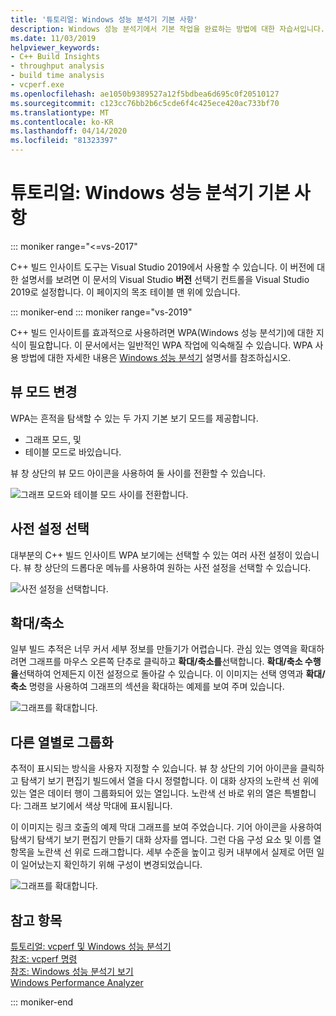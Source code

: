 ```yaml
---
title: '튜토리얼: Windows 성능 분석기 기본 사항'
description: Windows 성능 분석기에서 기본 작업을 완료하는 방법에 대한 자습서입니다.
ms.date: 11/03/2019
helpviewer_keywords:
- C++ Build Insights
- throughput analysis
- build time analysis
- vcperf.exe
ms.openlocfilehash: ae1050b9389527a12f5bdbea6d695c0f20510127
ms.sourcegitcommit: c123cc76bb2b6c5cde6f4c425ece420ac733bf70
ms.translationtype: MT
ms.contentlocale: ko-KR
ms.lasthandoff: 04/14/2020
ms.locfileid: "81323397"
---
```

# <a name="tutorial-windows-performance-analyzer-basics"></a>튜토리얼: Windows 성능 분석기 기본 사항

::: moniker range="<=vs-2017"

C++ 빌드 인사이트 도구는 Visual Studio 2019에서 사용할 수 있습니다. 이 버전에 대한 설명서를 보려면 이 문서의 Visual Studio **버전** 선택기 컨트롤을 Visual Studio 2019로 설정합니다. 이 페이지의 목조 테이블 맨 위에 있습니다.

::: moniker-end
::: moniker range="vs-2019"

C++ 빌드 인사이트를 효과적으로 사용하려면 WPA(Windows 성능 분석기)에 대한 지식이 필요합니다. 이 문서에서는 일반적인 WPA 작업에 익숙해질 수 있습니다. WPA 사용 방법에 대한 자세한 내용은 [Windows 성능 분석기](/windows-hardware/test/wpt/windows-performance-analyzer) 설명서를 참조하십시오.

## <a name="change-the-view-mode"></a>뷰 모드 변경

WPA는 흔적을 탐색할 수 있는 두 가지 기본 보기 모드를 제공합니다.

- 그래프 모드, 및
- 테이블 모드로 바있습니다.

뷰 창 상단의 뷰 모드 아이콘을 사용하여 둘 사이를 전환할 수 있습니다.

![그래프 모드와 테이블 모드 사이를 전환합니다.](media/wpa-switching-view-mode.gif)

## <a name="select-presets"></a>사전 설정 선택

대부분의 C++ 빌드 인사이트 WPA 보기에는 선택할 수 있는 여러 사전 설정이 있습니다. 뷰 창 상단의 드롭다운 메뉴를 사용하여 원하는 사전 설정을 선택할 수 있습니다.

![사전 설정을 선택합니다.](media/wpa-presets.png)

## <a name="zoom-in-and-out"></a>확대/축소

일부 빌드 추적은 너무 커서 세부 정보를 만들기가 어렵습니다. 관심 있는 영역을 확대하려면 그래프를 마우스 오른쪽 단추로 클릭하고 **확대/축소를**선택합니다. **확대/축소 수행을**선택하여 언제든지 이전 설정으로 돌아갈 수 있습니다. 이 이미지는 선택 영역과 **확대/축소** 명령을 사용하여 그래프의 섹션을 확대하는 예제를 보여 주며 있습니다.

![그래프를 확대합니다.](media/wpa-zooming.gif)

## <a name="group-by-different-columns"></a>다른 열별로 그룹화

추적이 표시되는 방식을 사용자 지정할 수 있습니다. 뷰 창 상단의 기어 아이콘을 클릭하고 탐색기 보기 편집기 빌드에서 열을 다시 정렬합니다. 이 대화 상자의 노란색 선 위에 있는 열은 데이터 행이 그룹화되어 있는 열입니다. 노란색 선 바로 위의 열은 특별합니다: 그래프 보기에서 색상 막대에 표시됩니다.

이 이미지는 링크 호출의 예제 막대 그래프를 보여 주었습니다. 기어 아이콘을 사용하여 탐색기 탐색기 보기 편집기 만들기 대화 상자를 엽니다. 그런 다음 구성 요소 및 이름 열 항목을 노란색 선 위로 드래그합니다. 세부 수준을 높이고 링커 내부에서 실제로 어떤 일이 일어났는지 확인하기 위해 구성이 변경되었습니다.

![그래프를 확대합니다.](media/wpa-grouping.gif)

## <a name="see-also"></a>참고 항목

[튜토리얼: vcperf 및 Windows 성능 분석기](vcperf-and-wpa.md)\
[참조: vcperf 명령](/cpp/build-insights/reference/vcperf-commands)\
[참조: Windows 성능 분석기 보기](/cpp/build-insights/reference/wpa-views)\
[Windows Performance Analyzer](/windows-hardware/test/wpt/windows-performance-analyzer)

::: moniker-end
